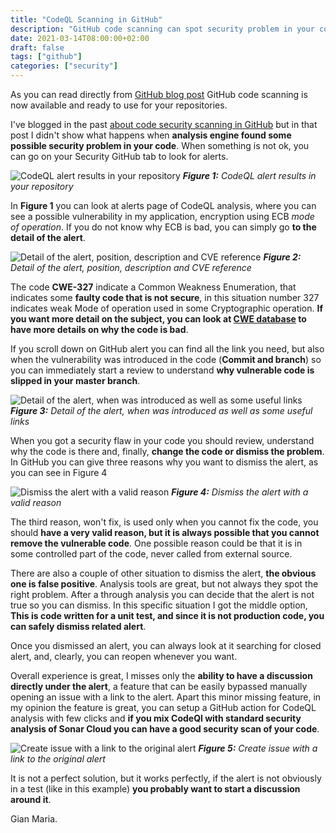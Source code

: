 ```yaml
---
title: "CodeQL Scanning in GitHub"
description: "GitHub code scanning can spot security problem in your code automatically, a really nice feature"
date: 2021-03-14T08:00:00+02:00
draft: false
tags: ["github"]
categories: ["security"]
---
```


As you can read directly from [GitHub blog post](https://github.blog/2020-09-30-code-scanning-is-now-available/) GitHub code scanning is now available and ready to use for your repositories.

I've blogged in the past [about code security scanning in GitHub](https://www.codewrecks.com/post/github/code-scanning/) but in that post I didn't show what happens when **analysis engine found some possible security problem in your code**. When something is not ok, you can go on your Security GitHub tab to look for alerts.

![CodeQL alert results in your repository](../images/codeql-alert-result.png)
***Figure 1:*** *CodeQL alert results in your repository*

In **Figure 1** you can look at alerts page of CodeQL analysis, where you can see a possible vulnerability in my application, encryption using ECB *mode of operation*. If you do not know why ECB is bad, you can simply go **to the detail of the alert**.

![Detail of the alert, position, description and CVE reference](../images/ecb-warning.png)
***Figure 2:*** *Detail of the alert, position, description and CVE reference*

The code **CWE-327** indicate a Common Weakness Enumeration, that indicates some **faulty code that is not secure**, in this situation number 327 indicates weak Mode of operation used in some Cryptographic operation. **If you want more detail on the subject, you can look at [CWE database](https://cwe.mitre.org/data/definitions/327.html) to have more details on why the code is bad**. 

If you scroll down on GitHub alert you can find all the link you need, but also when the vulnerability was introduced in the code (**Commit and branch**) so you can immediately start a review to understand **why vulnerable code is slipped in your master branch**.

![Detail of the alert, when was introduced as well as some useful links](../images/codeql-vuln-detail.png)
***Figure 3:*** *Detail of the alert, when was introduced as well as some useful links*

When you got a security flaw in your code you should review, understand why the code is there and, finally, **change the code or dismiss the problem**. In GitHub you can give three reasons why you want to dismiss the alert, as you can see in Figure 4

![Dismiss the alert with a valid reason](../images/codeql-dismissing-alert.png)
***Figure 4:*** *Dismiss the alert with a valid reason*

The third reason, won't fix, is used only when you cannot fix the code, you should **have a very valid reason, but it is always possible that you cannot remove the vulnerable code**. One possible reason could be that it is in some controlled part of the code, never called from external source.

There are also a couple of other situation to dismiss the alert, **the obvious one is false positive**. Analysis tools are great, but not always they spot the right problem. After a through analysis you can decide that the alert is not true so you can dismiss. In this specific situation I got the middle option, **This is code written for a unit test, and since it is not production code, you can safely dismiss related alert**.

Once you dismissed an alert, you can always look at it searching for closed alert, and, clearly, you can reopen whenever you want.

Overall experience is great, I misses only the **ability to have a discussion directly under the alert**, a feature that can be easily bypassed manually opening an issue with a link to the alert. Apart this minor missing feature, in my opinion the feature is great, you can setup a GitHub action for CodeQL analysis with few clicks and **if you mix CodeQl with standard security analysis of Sonar Cloud you can have a good security scan of your code**.

![Create issue with a link to the original alert](../images/create-issue-with-codeql-alert.png)
***Figure 5:*** *Create issue with a link to the original alert*

It is not a perfect solution, but it works perfectly, if the alert is not obviously in a test (like in this example) **you probably want to start a discussion around it**.

Gian Maria.
